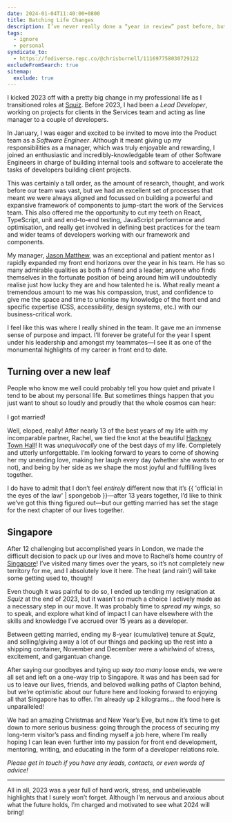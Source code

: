 ```yaml
---
date: 2024-01-04T11:40:00+0800
title: Batching Life Changes
description: I’ve never really done a “year in review” post before, but 2023 and, in particular, the last few months, have brought tides of change that I feel the need to share.
tags:
  - ignore
  - personal
syndicate_to:
  - https://fediverse.repc.co/@chrisburnell/111697758030729122
excludeFromSearch: true
sitemap:
  exclude: true
---
```


I kicked 2023 off with a pretty big change in my professional life as I transitioned roles at [Squiz](https://squiz.net). Before 2023, I had been a *Lead Developer*, working on projects for clients in the Services team and acting as line manager to a couple of developers.

In January, I was eager and excited to be invited to move into the Product team as a *Software Engineer*. Although it meant giving up my responsibilities as a manager, which was truly enjoyable and rewarding, I joined an enthusiastic and incredibly-knowledgable team of other Software Engineers in charge of building internal tools and software to accelerate the tasks of developers building client projects.

This was certainly a tall order, as the amount of research, thought, and work before our team was vast, but we had an excellent set of processes that meant we were always aligned and focussed on building a powerful and expansive framework of components to jump-start the work of the Services team. This also offered me the opportunity to cut my teeth on React, TypeScript, unit and end-to-end testing, JavaScript performance and optimisation, and really get involved in defining best practices for the team and wider teams of developers working with our framework and components.

My manager, [Jason Matthew](https://www.jasonmatthew.dev), was an exceptional and patient mentor as I rapidly expanded my front end horizons over the year in his team. He has so many admirable qualities as both a friend and a leader; anyone who finds themselves in the fortunate position of being around him will undoubtedly realise just how lucky they are and how talented he is. What really meant a tremendous amount to me was his compassion, trust, and confidence to give me the space and time to unionise my knowledge of the front end and specific expertise (CSS, accessibility, design systems, etc.) with our business-critical work.

I feel like this was where I really shined in the team. It gave me an immense sense of purpose and impact. I’ll forever be grateful for the year I spent under his leadership and amongst my teammates—I see it as one of the monumental highlights of my career in front end to date.

## Turning over a new leaf

People who know me well could probably tell you how quiet and private I tend to be about my personal life. But sometimes things happen that you just want to shout so loudly and proudly that the whole cosmos can hear:

<p class=" [ alpha  center ] " style="margin-block-start: 1rem">I got married!</p>

Well, eloped, really! After nearly 13 of the best years of my life with my incomparable partner, Rachel, we tied the knot at the beautiful [Hackney Town Hall](https://www.hackneyvenues.com/hackney-town-hall)! It was *unequivocally* one of the best days of my life. Completely and utterly unforgettable. I’m looking forward to years to come of showing her my unending love, making her laugh every day (whether she wants to or not), and being by her side as we shape the most joyful and fulfilling lives together.

I do have to admit that I don’t feel *entirely* different now that it’s <span class="silly">{{ 'official in the eyes of the law' | spongebob }}</span>—after 13 years together, I’d like to think we’ve got this thing figured out—but our getting married has set the stage for the next chapter of our lives together.

## Singapore

After 12 challenging but accomplished years in London, we made the difficult decision to pack up our lives and move to Rachel’s home country of [Singapore](https://www.openstreetmap.org/#map=14/1.3156/103.9425)! I’ve visited many times over the years, so it’s not completely new territory for me, and I absolutely love it here. The heat (and rain!) will take some getting used to, though!

Even though it was painful to do so, I ended up tending my resignation at *Squiz* at the end of 2023, but it wasn’t so much a choice I actively made as a necessary step in our move. It was probably time to *spread my wings*, so to speak, and explore what kind of impact I can have elsewhere with the skills and knowledge I’ve accrued over 15 years as a developer.

Between getting married, ending my 8-year (cumulative) tenure at *Squiz*, and selling/giving away a lot of our things and packing up the rest into a shipping container, November and December were a whirlwind of stress, excitement, and gargantuan change.

After saying our goodbyes and tying up *way too many* loose ends, we were all set and left on a one-way trip to Singapore. It was and has been sad for us to leave our lives, friends, and beloved walking paths of Clapton behind, but we’re optimistic about our future here and looking forward to enjoying all that Singapore has to offer. I’m already up 2 kilograms… the food here is unparalleled!

We had an amazing Christmas and New Year’s Eve, but now it’s time to get down to more serious business: going through the process of securing my long-term visitor’s pass and finding myself a job here, where I’m really hoping I can lean even further into my passion for front end development, mentoring, writing, and educating in the form of a developer relations role.

*Please get in touch if you have any leads, contacts, or even words of advice!*

--------

All in all, 2023 was a year full of hard work, stress, and unbelievable highlights that I surely won’t forget. Although I’m nervous and anxious about what the future holds, I’m charged and motivated to see what 2024 will bring!

